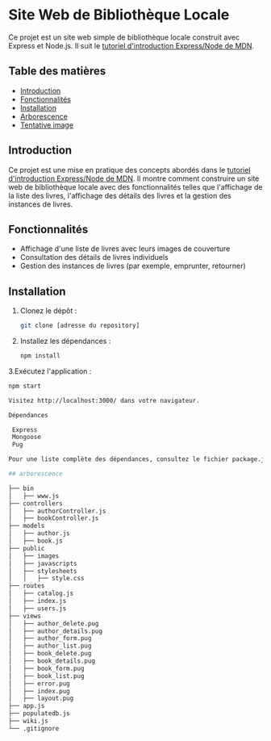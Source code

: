 # Site Web de Bibliothèque Locale

Ce projet est un site web simple de bibliothèque locale construit avec Express et Node.js. Il suit le [tutoriel d'introduction Express/Node de MDN](https://developer.mozilla.org/fr/docs/Learn/Server-side/Express_Nodejs/Tutorial_local_library_website).

## Table des matières

- [Introduction](#introduction)
- [Fonctionnalités](#fonctionnalités)
- [Installation](#installation)
- [Arborescence](#arborescence)
- [Tentative image](#TentativeImage)

## Introduction

Ce projet est une mise en pratique des concepts abordés dans le [tutoriel d'introduction Express/Node de MDN](https://developer.mozilla.org/fr/docs/Learn/Server-side/Express_Nodejs/Tutorial_local_library_website). Il montre comment construire un site web de bibliothèque locale avec des fonctionnalités telles que l'affichage de la liste des livres, l'affichage des détails des livres et la gestion des instances de livres.

## Fonctionnalités

- Affichage d'une liste de livres avec leurs images de couverture
- Consultation des détails de livres individuels
- Gestion des instances de livres (par exemple, emprunter, retourner)

## Installation

1. Clonez le dépôt :

   ```bash
   git clone [adresse du repository]


2. Installez les dépendances : 

   ```bash
   npm install

3.Exécutez l'application :

   ```bash
   npm start

Visitez http://localhost:3000/ dans votre navigateur.

Dépendances

    Express
    Mongoose
    Pug

Pour une liste complète des dépendances, consultez le fichier package.json.

## arborescence

├── bin
│   ├── www.js
├── controllers
│   ├── authorController.js
│   ├── bookController.js
├── models
│   ├── author.js
│   ├── book.js
├── public
│   ├── images
│   ├── javascripts
│   ├── stylesheets
│   │   ├── style.css
├── routes
│   ├── catalog.js
│   ├── index.js
│   ├── users.js
├── views
│   ├── author_delete.pug
│   ├── author_details.pug
│   ├── author_form.pug
│   ├── author_list.pug
│   ├── book_delete.pug
│   ├── book_details.pug
│   ├── book_form.pug
│   ├── book_list.pug
│   ├── error.pug
│   ├── index.pug
│   ├── layout.pug
├── app.js
├── populatedb.js
├── wiki.js
└── .gitignore


